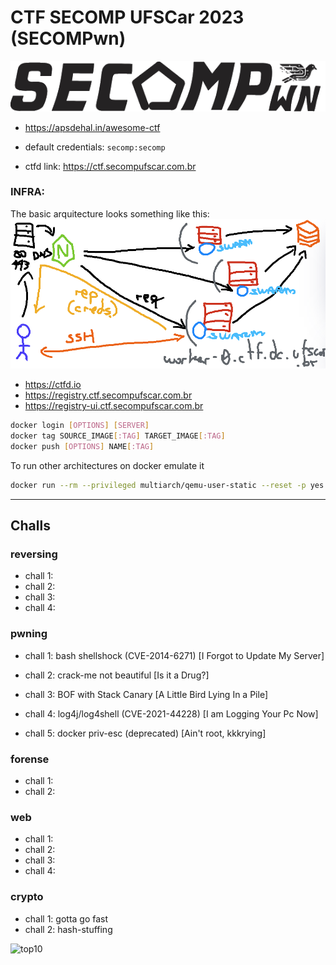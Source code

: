 # CTF SECOMP UFSCar 2023 (SECOMPwn)

![secompwn_logo](static/secomp_editado2x_final_invert.png)

- https://apsdehal.in/awesome-ctf

- default credentials: `secomp:secomp`
- ctfd link: https://ctf.secompufscar.com.br

### INFRA:

The basic arquitecture looks something like this:
![infra](static/arq.png)

- https://ctfd.io
- https://registry.ctf.secompufscar.com.br
- https://registry-ui.ctf.secompufscar.com.br

```sh
docker login [OPTIONS] [SERVER]
docker tag SOURCE_IMAGE[:TAG] TARGET_IMAGE[:TAG]
docker push [OPTIONS] NAME[:TAG]
```

To run other architectures on docker emulate it

```sh
docker run --rm --privileged multiarch/qemu-user-static --reset -p yes
```

---

## Challs

### reversing

- chall 1:
- chall 2:
- chall 3:
- chall 4:

### pwning

- chall 1: bash shellshock (CVE-2014-6271) [I Forgot to Update My Server]
- chall 2: crack-me not beautiful [Is it a Drug?]
- chall 3: BOF with Stack Canary [A Little Bird Lying In a Pile]
- chall 4: log4j/log4shell (CVE-2021-44228) [I am Logging Your Pc Now]

- chall 5: docker priv-esc (deprecated) [Ain't root, kkkrying]

### forense

- chall 1:
- chall 2:

### web

- chall 1:
- chall 2:
- chall 3:
- chall 4:

### crypto

- chall 1: gotta go fast
- chall 2: hash-stuffing

![top10](https://github.com/arthunix/CTF-SECOMP-UFSCar-2023/assets/109439838/a793ed19-c080-4259-abdd-02934fb42fb8)
